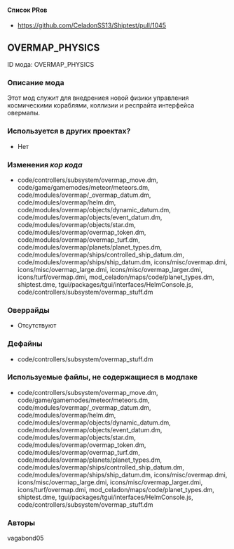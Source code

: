
#### Список PRов

- https://github.com/CeladonSS13/Shiptest/pull/1045
<!--
  Ссылки на PRы, связанные с модом:
  - Создание
  - Большие изменения
-->

<!-- Название мода. Не важно на русском или на английском. -->
## OVERMAP_PHYSICS

ID мода: OVERMAP_PHYSICS
<!--
  Название модпака прописными буквами, СОЕДИНЁННЫМИ_ПОДЧЁРКИВАНИЕМ,
  которое ты будешь использовать для обозначения файлов.
  При запуске скрипта выставляется автоматически.
  Приставка CELADON гарантирует уникальность 
  модпака. Этот ID будет использоваться для обозначения
  изменений в кор коде, если того потребуется.
-->

### Описание мода

Этот мод служит для внедрениея новой физики управления космическими кораблями, коллизии и респрайта интерфейса овермапы.
<!--
  Что он делает, что добавляет: что, куда, зачем и почему - всё здесь.
  А также любая полезная информация.
-->

### Используется в других проектах?
- Нет
<!--
  ВНИМАНИЕ!
  Заполняется другими авторами, кто использует этот модпак или
  его часть в других модпаках! Для Автора модпака внимательно
  отслеживать данный пункт при изменении своего кода!
  Пример заполнения: `Используется часть кода для модпака EXAMP_EXAM`
-->

### Изменения *кор кода*

- code/controllers/subsystem/overmap_move.dm, code/game/gamemodes/meteor/meteors.dm, code/modules/overmap/_overmap_datum.dm, code/modules/overmap/helm.dm, code/modules/overmap/objects/dynamic_datum.dm, code/modules/overmap/objects/event_datum.dm, code/modules/overmap/objects/star.dm, code/modules/overmap/overmap_token.dm, code/modules/overmap/overmap_turf.dm, code/modules/overmap/planets/planet_types.dm, code/modules/overmap/ships/controlled_ship_datum.dm, code/modules/overmap/ships/ship_datum.dm, icons/misc/overmap.dmi, icons/misc/overmap_large.dmi, icons/misc/overmap_larger.dmi, icons/turf/overmap.dmi, mod_celadon/maps/code/planet_types.dm, shiptest.dme, tgui/packages/tgui/interfaces/HelmConsole.js, code/controllers/subsystem/overmap_stuff.dm
<!--
  Если вы редактировали какие-либо процедуры или переменные в кор коде,
  они должны быть указаны здесь.
  Нужно указать и файл, и процедуры/переменные.

  Изменений нет - напиши "Отсутствуют"
  Примеры: `code/modules/mob/living.dm`: `proc/overriden_proc`, `var/overriden_var`
-->

### Оверрайды

- Отсутствуют
<!--
  Если ты добавлял новый модульный оверрайд, его нужно указать здесь.
  Здесь указываются оверрайды в твоём моде и папке `_master_files`

  Изменений нет - напиши "Отсутствуют"
  Примеры: 
  - `mods/_master_files/sound/my_cool_sound.ogg`
  - `mods/_master_files/code/my_modular_override.dm`: `proc/overriden_proc`, `var/overriden_var`
-->

### Дефайны

- code/controllers/subsystem/overmap_stuff.dm
<!--
  Если требовалось добавить какие-либо дефайны, укажи файлы,
  в которые ты их добавил, а также перечисли имена.
  И то же самое, если ты используешь дефайны, определённые другим модом.

  Не используешь - напиши "Отсутствуют"
  Примеры: `code/__defines/~mod_celadon/example.dm`: `EXAMPLE_SPEED_MULTIPLIER`, `EXAMPLE_SPEED_BASE`
-->

### Используемые файлы, не содержащиеся в модпаке

- code/controllers/subsystem/overmap_move.dm, code/game/gamemodes/meteor/meteors.dm, code/modules/overmap/_overmap_datum.dm, code/modules/overmap/helm.dm, code/modules/overmap/objects/dynamic_datum.dm, code/modules/overmap/objects/event_datum.dm, code/modules/overmap/objects/star.dm, code/modules/overmap/overmap_token.dm, code/modules/overmap/overmap_turf.dm, code/modules/overmap/planets/planet_types.dm, code/modules/overmap/ships/controlled_ship_datum.dm, code/modules/overmap/ships/ship_datum.dm, icons/misc/overmap.dmi, icons/misc/overmap_large.dmi, icons/misc/overmap_larger.dmi, icons/turf/overmap.dmi, mod_celadon/maps/code/planet_types.dm, shiptest.dme, tgui/packages/tgui/interfaces/HelmConsole.js, code/controllers/subsystem/overmap_stuff.dm
<!--
  Будь то немодульный файл или модульный файл, который не содержится в папке,
  принадлежащей этому конкретному моду, он должен быть упомянут здесь.
  Хорошими примерами являются иконки или звуки, которые используются одновременно
  несколькими модулями, или что-либо подобное.
  Примеры: `mods/_master_files/icons/obj/alien.dmi`
-->

### Авторы

vagabond05
<!--
  Здесь находится твой никнейм
  Если работал совместно - никнеймы тех, кто помогал.
  В случае порта чего-либо должна быть ссылка на источник.
-->
